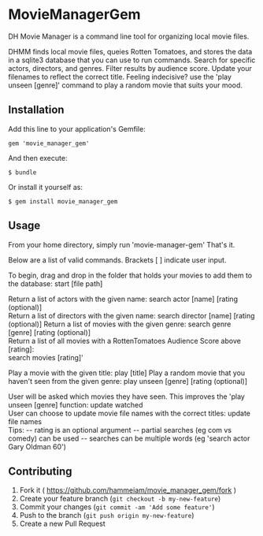 # MovieManagerGem

DH Movie Manager is a command line tool for organizing local movie files. 

DHMM finds local movie files, queies Rotten Tomatoes, and stores the data in a sqlite3 database that you can use to run commands. Search for specific actors, directors, and genres. Filter results by audience score. Update your filenames to reflect the correct title. 
Feeling indecisive? use the 'play unseen [genre]' command to play a random movie that suits your mood.

## Installation

Add this line to your application's Gemfile:

    gem 'movie_manager_gem'

And then execute:

    $ bundle

Or install it yourself as:

    $ gem install movie_manager_gem

## Usage

From your home directory, simply run 'movie-manager-gem'
That's it. 

Below are a list of valid commands. Brackets [ ] indicate user input.

To begin, drag and drop in the folder that holds your movies to add them to the database:
		start [file path]

Return a list of actors with the given name:
		search actor [name] [rating (optional)]		
Return a list of directors with the given name:
		search director [name] [rating (optional)]
Return a list of movies with the given genre:
		search genre [genre] [rating (optional)]	
Return a list of all movies with a RottenTomatoes Audience Score above [rating]:	
		search movies [rating]' 											

Play a movie with the given title:
		play [title]
Play a random movie that you haven't seen from the given genre:
		play unseen [genre] [rating (optional)]

User will be asked which movies they have seen. This improves the 'play unseen [genre] function:
		update watched			
User can choose to update movie file names with the correct titles:
		update file names 	
Tips:
-- rating is an optional argument
-- partial searches (eg com vs comedy) can be used
-- searches can be multiple words (eg 'search actor Gary Oldman 60')

## Contributing

1. Fork it ( https://github.com/hammeiam/movie_manager_gem/fork )
2. Create your feature branch (`git checkout -b my-new-feature`)
3. Commit your changes (`git commit -am 'Add some feature'`)
4. Push to the branch (`git push origin my-new-feature`)
5. Create a new Pull Request
